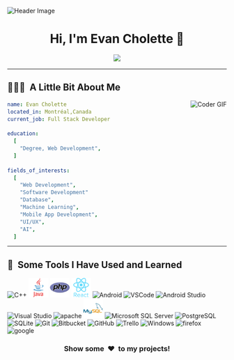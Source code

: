 ![Header Image](https://github.com/EchoCodeInk/EchoCodeInk/assets/143127630/0e7137e0-d592-495c-a16e-7b2b2c0bfa83) 



<h1 align="center">Hi, I'm Evan Cholette 👋</h1>

<p align="center">

<a href="https://www.linkedin.com/in/evan-cholette-echocodeink/">
  <img height="50" src="https://cdn.jsdelivr.net/gh/devicons/devicon/icons/linkedin/linkedin-original.svg" />
          
</a>

</p>

---


<h2> 👩🏽‍💻 &nbsp;A Little Bit About Me</h2>

<img align="right" src="https://media3.giphy.com/media/NHvv0Bo3oGq1eTBDd1/giphy.gif?cid=ecf05e47stpu5ifhd0txvbgrvxbqhghiu0c71rvko054o6zb&ep=v1_gifs_related&rid=giphy.gif&ct=g" alt="Coder GIF" />

```yaml
name: Evan Cholette
located_in: Montréal,Canada
current_job: Full Stack Developer

education:
  [
    "Degree, Web Development",
  ]

fields_of_interests:
  [
    "Web Development",
    "Software Development"
    "Database",
    "Machine Learning",
    "Mobile App Development",
    "UI/UX",
    "AI",
  ]
```

---

<h2> 🚀 &nbsp;Some Tools I Have Used and Learned</h2>
<p align="left">
    <!-- Langages -->
    <img src="https://cdn.jsdelivr.net/gh/devicons/devicon/icons/cplusplus/cplusplus-original.svg" alt="C++" width="45" height="45"/>
    <img src="https://raw.githubusercontent.com/devicons/devicon/master/icons/java/java-original-wordmark.svg" alt="Java" width="45" height="45"/>
    <img src="https://raw.githubusercontent.com/devicons/devicon/master/icons/php/php-original.svg" alt="PHP" width="45" height="45"/>
    <!-- Frameworks et Environnements -->
    <img src="https://raw.githubusercontent.com/devicons/devicon/master/icons/react/react-original-wordmark.svg" alt="React" width="45" height="45"/>
    <img src="https://cdn.jsdelivr.net/gh/devicons/devicon/icons/android/android-original-wordmark.svg" alt="Android" width="45" height="45"/>
    <img src="https://cdn.jsdelivr.net/gh/devicons/devicon/icons/vscode/vscode-original.svg" alt="VSCode" width="45" height="45"/>
    <img src="https://cdn.jsdelivr.net/gh/devicons/devicon/icons/androidstudio/androidstudio-original.svg" alt="Android Studio" width="45" height="45"/>
    <img src="https://cdn.jsdelivr.net/gh/devicons/devicon/icons/visualstudio/visualstudio-plain.svg" alt="Visual Studio" width="45" height="45"/>
    <img src="https://cdn.jsdelivr.net/gh/devicons/devicon/icons/apache/apache-original-wordmark.svg" alt="apache" width="45" height="45" />   
    <!-- Bases de données -->
    <img src="https://raw.githubusercontent.com/devicons/devicon/master/icons/mysql/mysql-original-wordmark.svg" alt="MySQL" width="45" height="45"/>
    <img src="https://cdn.jsdelivr.net/gh/devicons/devicon/icons/microsoftsqlserver/microsoftsqlserver-plain-wordmark.svg" alt="Microsoft SQL Server" width="45" height="45"/>
    <img src="https://cdn.jsdelivr.net/gh/devicons/devicon/icons/postgresql/postgresql-original-wordmark.svg" alt="PostgreSQL" width="45" height="45"/>
    <img src="https://cdn.jsdelivr.net/gh/devicons/devicon/icons/sqlite/sqlite-original-wordmark.svg" alt="SQLite" width="45" height="45"/>
    <!-- Outils de Gestion de Projet -->
    <img src="https://cdn.jsdelivr.net/gh/devicons/devicon/icons/git/git-original.svg" alt="Git" width="45" height="45"/>
    <img src="https://cdn.jsdelivr.net/gh/devicons/devicon/icons/bitbucket/bitbucket-original-wordmark.svg" alt="Bitbucket" width="45" height="45"/>
    <img src="https://cdn.jsdelivr.net/gh/devicons/devicon/icons/github/github-original-wordmark.svg" alt="GitHub" width="45" height="45"/>
    <img src="https://cdn.jsdelivr.net/gh/devicons/devicon/icons/trello/trello-plain-wordmark.svg" alt="Trello" width="45" height="45"/>
    <!-- Systèmes d'exploitation -->
    <img src="https://cdn.jsdelivr.net/gh/devicons/devicon/icons/windows8/windows8-original.svg" alt="Windows" width="45" height="45"/>
    <img src="https://cdn.jsdelivr.net/gh/devicons/devicon/icons/firefox/firefox-original-wordmark.svg"  alt="firefox" width="45" height="45" />
    <img src="https://cdn.jsdelivr.net/gh/devicons/devicon/icons/google/google-original.svg"  alt="google" width="45" height="45" />
               
</p>


</p>

<div align="center">
  <h3 align="center">Show some &nbsp;❤️&nbsp; to my projects!</h3>
</div>

<!--
<div align="center">
  <a href="https://github.com/EchoCodeInk/w17_projet_final">
  <img align="center" src="https://github-readme-stats.vercel.app/api/pin/?username=EchoCodeInk&repo=w17_projet_final&theme=dark" />
  </a>
   <a href="https://github.com/EchoCodeInk/Memory_Game_Java-Script_Project">
  <img align="center" src="https://github-readme-stats.anuraghazra1.vercel.app/api/pin/?username=EchoCodeInk&repo=Memory_Game_Java-Script_Project&theme=dark" />
  </a>
</div>-->






